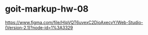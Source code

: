 # goit-markup-hw-08
https://www.figma.com/file/HlpVQT6uvexC2DioAxecvY/Web-Studio-(Version-2.1)?node-id=1%3A3329
